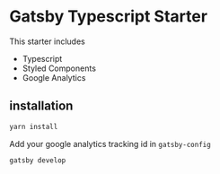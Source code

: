 # Gatsby Typescript Starter

This starter includes

- Typescript
- Styled Components
- Google Analytics

## installation

```bash
yarn install
```

Add your google analytics tracking id in `gatsby-config`

```bash
gatsby develop
```
